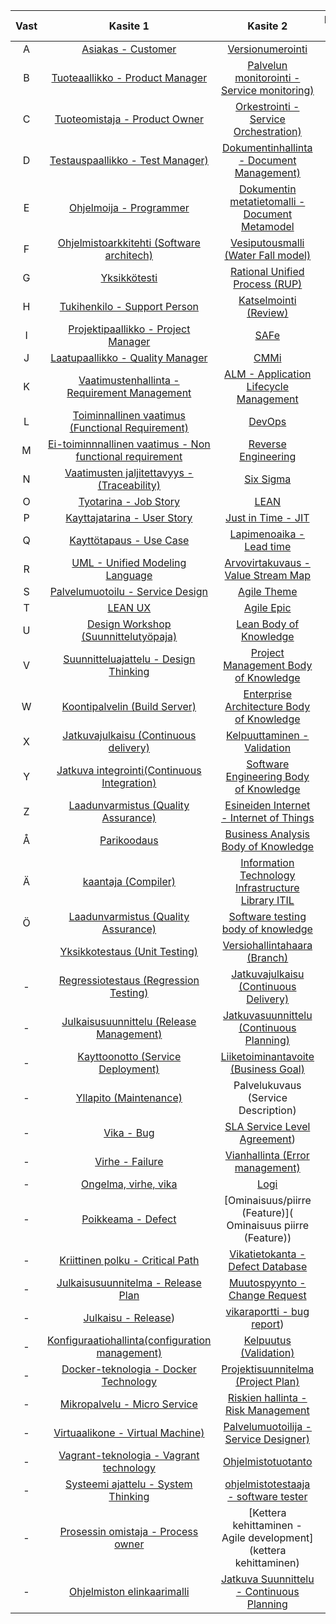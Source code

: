 


| Vast | Kasite 1 | Kasite 2 | Kasite 3 |
|:-:|:-:|:-:| :-:|
| A | [Asiakas - Customer](asiakas) | [Versionumerointi](versionumerointi) | - |
| B | [Tuoteaallikko - Product Manager](Tuotepaallikko) | [Palvelun monitorointi - Service monitoring)](Monitorointi) | - |
| C | [Tuoteomistaja - Product Owner](tuoteomistaja) | [Orkestrointi - Service Orchestration)](orkestrointi) | - |
| D | [Testauspaallikko - Test Manager)](testauspaallikko) | [Dokumentinhallinta - Document Management)](dokumentinhallinta) | - |
| E | [Ohjelmoija - Programmer](ohjelmoija) | [Dokumentin metatietomalli - Document Metamodel](dokumenttien-metamallit) | - |
| F | [Ohjelmistoarkkitehti (Software architech)](ohjelmistoarkkitehti-(Software-architech)) | [Vesiputousmalli (Water Fall model)](Vesiputousmalli) |  - |
| G | [Yksikkötesti](unit-test) | [Rational Unified Process (RUP)](rational-unified-process) | - |
| H | [Tukihenkilo - Support Person](tukihenkilo) | [Katselmointi (Review)](katselmointi) | - |
| I | [Projektipaallikko - Project Manager]() | [SAFe](scalede-agile-framework) | - |
| J | [Laatupaallikko - Quality Manager](laatupaallikko) | [CMMi](cmmi) | - |
| K | [Vaatimustenhallinta - Requirement Management](vaatimustenhallinta) | [ALM - Application Lifecycle Management](application-lifecycle-management) | - |
| L | [Toiminnallinen vaatimus (Functional Requirement)](toiminnallinen-vaatimus) | [DevOps](devops) | - |
| M | [Ei-toiminnnallinen vaatimus - Non functional requirement](Ei-toiminnalinen-vaatimus) | [Reverse Engineering](Reverse-Engineering) | - |
| N | [Vaatimusten jaljitettavyys - (Traceability)](traceability) | [Six Sigma](six-sigma) |- |
| O | [Tyotarina - Job Story](tyotarina) | [LEAN](lean-six-sigma) | - |
| P | [Kayttajatarina - User Story](kayttajatarina) | [Just in Time - JIT](just-in-time) | - |
| Q | [Kayttötapaus - Use Case ](kayttotapaus) | [Lapimenoaika - Lead time](lapimenoaika) | - |
| R | [UML - Unified Modeling Language](UML) | [Arvovirtakuvaus -Value Stream Map](arvovirtakuvaus) | - |
| S | [Palvelumuotoilu - Service Design](Palvelumuotoilu) | [Agile Theme](Agile-Theme) |- |
| T | [LEAN UX](Lean-Ux) | [Agile Epic](Agile-Epic) |- |
| U | [Design Workshop (Suunnittelutyöpaja)](Design-Workshop) | [Lean Body of Knowledge](Lean-Body-of-Knowledge) | - | - |
| V | [Suunnitteluajattelu - Design Thinking](Design-Thinking) | [Project Management Body of Knowledge](Project-Management-Body-of-Knowledge) | - |
| W | [Koontipalvelin (Build Server)](koontipalvelin) | [Enterprise Architecture Body of Knowledge](enterprise-architecture-body-of-knowledge) | - |
| X | [Jatkuvajulkaisu (Continuous delivery)](jatkuva-julkaisu) | [Kelpuuttaminen - Validation](kelpuuttaminen-validation) | - |
| Y | [Jatkuva integrointi(Continuous Integration)](Jatkuva-integrointi) | [Software Engineering Body of Knowledge](Software-Engineering-Body-of-Knowledge) | - |
| Z | [Laadunvarmistus (Quality Assurance)](laadunhallinta) | [Esineiden Internet - Internet of Things](internet-of-things) | - |
| Å | [Parikoodaus](parikoodaus) | [Business Analysis Body of Knowledge](business-analysis-body-of-knowledge) | - |
| Ä | [kaantaja (Compiler)](kaantaja(compiler)) | [Information Technology Infrastructure Library ITIL](itil) | - |
| Ö | [Laadunvarmistus (Quality Assurance)](laadunvarmistus) | [Software testing body of knowledge](software-testing-body-of-knowledge) |- |
|  | [Yksikkotestaus (Unit Testing)](Yksikkotestaus) | [Versiohallintahaara (Branch)](versiohallintahaara) | - |
| - | [Regressiotestaus (Regression Testing)](regressio-testaus) | [Jatkuvajulkaisu (Continuous Delivery)](jatkuvajulkaisu) |- |
| - | [Julkaisusuunnittelu (Release Management)](julkaisusuunnittelu) | [Jatkuvasuunnittelu (Continuous Planning)](jatkuvasuunnittelu) | - |
| - | [Kayttoonotto (Service Deployment)](regressio-testaus) | [Liiketoiminantavoite (Business Goal)](liiketoimintatavoite) |- |
| - | [Yllapito (Maintenance)](yllapito) | Palvelukuvaus (Service Description) | - |
| - | [Vika - Bug](Vika-(bug)) | [SLA Service Level Agreement](service-level-agreement)) |- |
| - | [Virhe - Failure](Virhe) | [Vianhallinta (Error management)](vianhallinta) | - |
| - | [Ongelma, virhe, vika](ongelma) | [Logi](logi) |- |
| - | [Poikkeama - Defect]( Poikkeama(Defect)) | [Ominaisuus/piirre (Feature)]( Ominaisuus piirre (Feature)) | - |
| - | [Kriittinen polku - Critical Path](Kriittinen-polku) | [Vikatietokanta - Defect Database]() | - |
| - | [Julkaisusuunnitelma - Release Plan](julkaisusuunnitelma)  | [Muutospyynto - Change Request](muutospyynto)  | - |
| - | [Julkaisu - Release](julkaisu-release)) | [vikaraportti - bug report](vikaraportti-bug-report))| - | [Versiohallinta  - version control](versionhallinta) | [Tarkistaminen - Verifiointi)](verifikaatio-verification) | - |
| - | [Konfiguraatiohallinta(configuration management)](konfiguraatiohallinta) | [Kelpuutus (Validation)](kelpuutus) | - |
| - | [Docker-teknologia - Docker Technology](Docker-kontti) | [Projektisuunnitelma (Project Plan)](Projektisuunnitelma) | - |
| - | [Mikropalvelu - Micro Service](mikropalvelu) | [Riskien hallinta - Risk Management](riskienhallinta) |- |
| - | [Virtuaalikone - Virtual Machine)](vvirtuaalikone) | [Palvelumuotoilija - Service Designer)](palvelumuotoilija) |- |
| - | [Vagrant-teknologia - Vagrant technology](vagrant-technology) | [Ohjelmistotuotanto](Ohjelmistotuotanto) |
| - | [Systeemi ajattelu - System Thinking](systeemiajattelu) | [ohjelmistotestaaja - software tester](ohjelmistotestaaja)  | 
| - | [Prosessin omistaja - Process owner](prosessinomistaja) |[Kettera kehittaminen - Agile development](kettera kehittaminen)| - |
| - | [Ohjelmiston elinkaarimalli](ohjelmiston-elinkaarimalli) |[Jatkuva Suunnittelu - Continuous Planning](continuous-planning)| - |




